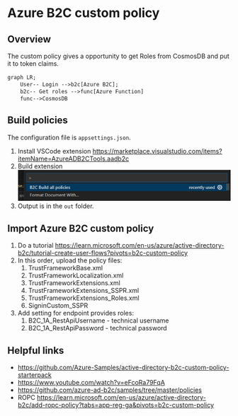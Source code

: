 # Azure B2C custom policy

## Overview

The custom policy gives a opportunity to get Roles from CosmosDB and put it to token claims.

```mermaid
graph LR;
    User-- Login -->b2c[Azure B2C];
    b2c-- Get roles -->func[Azure Function]
    func-->CosmosDB
```

## Build policies

The configuration file is `appsettings.json`.

1. Install VSCode extension https://marketplace.visualstudio.com/items?itemName=AzureADB2CTools.aadb2c
2. Build extension ![BuildExtension](BuildExtension.png)
3. Output is in the `out` folder.

## Import Azure B2C custom policy

1.  Do a tutorial https://learn.microsoft.com/en-us/azure/active-directory-b2c/tutorial-create-user-flows?pivots=b2c-custom-policy
2.  In this order, upload the policy files:
    1.  TrustFrameworkBase.xml
    2.  TrustFrameworkLocalization.xml
    3.  TrustFrameworkExtensions.xml
    4.  TrustFrameworkExtensions_SSPR.xml
    5.  TrustFrameworkExtensions_Roles.xml
    6.  SigninCustom_SSPR
3. Add setting for endpoint provides roles:
   1. B2C_1A_RestApiUsername - technical username
   2. B2C_1A_RestApiPassword - technical password

## Helpful links

- https://github.com/Azure-Samples/active-directory-b2c-custom-policy-starterpack
- https://www.youtube.com/watch?v=eFcoRa79FqA
- https://github.com/azure-ad-b2c/samples/tree/master/policies
- ROPC https://learn.microsoft.com/en-us/azure/active-directory-b2c/add-ropc-policy?tabs=app-reg-ga&pivots=b2c-custom-policy
